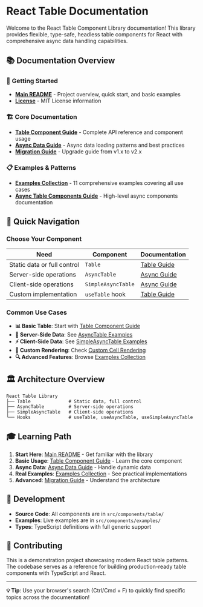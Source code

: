 # React Table Documentation

Welcome to the React Table Component Library documentation! This library provides flexible, type-safe, headless table components for React with comprehensive async data handling capabilities.

## 📚 Documentation Overview

### 🚀 **Getting Started**
- **[Main README](README.md)** - Project overview, quick start, and basic examples
- **[License](../LICENSE)** - MIT License information

### 🏗️ **Core Documentation**
- **[Table Component Guide](README.md)** - Complete API reference and component usage
- **[Async Data Guide](ASYNC_GUIDE.md)** - Async data loading patterns and best practices
- **[Migration Guide](MIGRATION.md)** - Upgrade guide from v1.x to v2.x

### 📋 **Examples & Patterns**
- **[Examples Collection](EXAMPLES.md)** - 11 comprehensive examples covering all use cases
- **[Async Table Components Guide](ASYNC_TABLE_COMPONENTS_GUIDE.md)** - High-level async components documentation

## 🎯 **Quick Navigation**

### Choose Your Component

| Need | Component | Documentation |
|------|-----------|---------------|
| Static data or full control | `Table` | [Table Guide](README.md#basic-usage) |
| Server-side operations | `AsyncTable` | [Async Guide](ASYNC_GUIDE.md#server-side-operations) |
| Client-side operations | `SimpleAsyncTable` | [Async Guide](ASYNC_GUIDE.md#client-side-operations) |
| Custom implementation | `useTable` hook | [Table Guide](README.md#using-the-hook-only) |

### Common Use Cases

- **📊 Basic Table**: Start with [Table Component Guide](README.md#basic-usage)
- **🔄 Server-Side Data**: See [AsyncTable Examples](ASYNC_GUIDE.md#server-side-operations)
- **⚡ Client-Side Data**: See [SimpleAsyncTable Examples](ASYNC_GUIDE.md#client-side-operations)
- **🎨 Custom Rendering**: Check [Custom Cell Rendering](README.md#custom-cell-rendering)
- **🔍 Advanced Features**: Browse [Examples Collection](EXAMPLES.md)

## 🏛️ **Architecture Overview**

```
React Table Library
├── Table              # Static data, full control
├── AsyncTable         # Server-side operations
├── SimpleAsyncTable   # Client-side operations
└── Hooks              # useTable, useAsyncTable, useSimpleAsyncTable
```

## 🎓 **Learning Path**

1. **Start Here**: [Main README](README.md) - Get familiar with the library
2. **Basic Usage**: [Table Component Guide](README.md#basic-usage) - Learn the core component
3. **Async Data**: [Async Data Guide](ASYNC_GUIDE.md) - Handle dynamic data
4. **Real Examples**: [Examples Collection](EXAMPLES.md) - See practical implementations
5. **Advanced**: [Migration Guide](MIGRATION.md) - Understand the architecture

## 🔧 **Development**

- **Source Code**: All components are in `src/components/table/`
- **Examples**: Live examples are in `src/components/examples/`
- **Types**: TypeScript definitions with full generic support

## 🤝 **Contributing**

This is a demonstration project showcasing modern React table patterns. The codebase serves as a reference for building production-ready table components with TypeScript and React.

---

**💡 Tip**: Use your browser's search (Ctrl/Cmd + F) to quickly find specific topics across the documentation! 